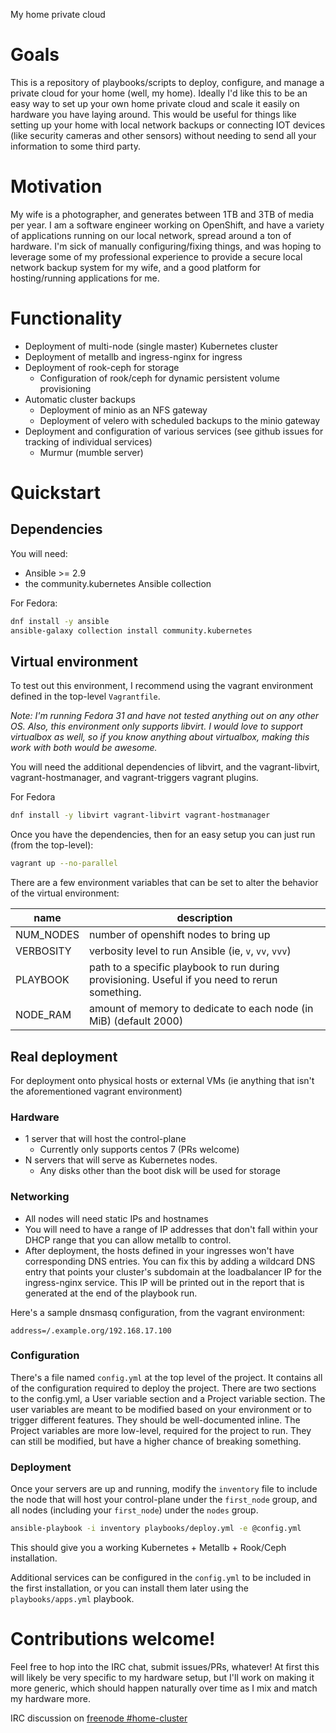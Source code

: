 My home private cloud

# Goals
This is a repository of playbooks/scripts to deploy, configure, and manage a private cloud for your home (well, my home). Ideally I'd like this to be an easy way to set up your own home private cloud and scale it easily on hardware you have laying around. This would be useful for things like setting up your home with local network backups or connecting IOT devices (like security cameras and other sensors) without needing to send all your information to some third party.

# Motivation
My wife is a photographer, and generates between 1TB and 3TB of media per year. I am a software engineer working on OpenShift, and have a variety of applications running on our local network, spread around a ton of hardware. I'm sick of manually configuring/fixing things, and was hoping to leverage some of my professional experience to provide a secure local network backup system for my wife, and a good platform for hosting/running applications for me.

# Functionality
- Deployment of multi-node (single master) Kubernetes cluster
- Deployment of metallb and ingress-nginx for ingress
- Deployment of rook-ceph for storage
  - Configuration of rook/ceph for dynamic persistent volume provisioning
- Automatic cluster backups
  - Deployment of minio as an NFS gateway
  - Deployment of velero with scheduled backups to the minio gateway
- Deployment and configuration of various services (see github issues for tracking of individual services)
  - Murmur (mumble server)

# Quickstart

## Dependencies
You  will need:
- Ansible >= 2.9
- the community.kubernetes Ansible collection

For Fedora:

```bash
dnf install -y ansible
ansible-galaxy collection install community.kubernetes
```

## Virtual environment
To test out this environment, I recommend using the vagrant environment defined in the top-level `Vagrantfile`.

_Note: I'm running Fedora 31 and have not tested anything out on any other OS. Also,
this environment only supports libvirt. I would love to support virtualbox as well,
so if you know anything about virtualbox, making this work with both would be awesome._

You will need the additional dependencies of libvirt,
and the vagrant-libvirt, vagrant-hostmanager, and vagrant-triggers vagrant plugins.

For Fedora

```bash
dnf install -y libvirt vagrant-libvirt vagrant-hostmanager
```

Once you have the dependencies, then for an easy setup you can just run (from the top-level):

```bash
vagrant up --no-parallel
```

There are a few environment variables that can be set to alter the behavior of the virtual environment:

| name | description |
|------|-------------|
|NUM_NODES | number of openshift nodes to bring up|
|VERBOSITY | verbosity level to run Ansible (ie, `v`, `vv`, `vvv`)|
|PLAYBOOK | path to a specific playbook to run during provisioning. Useful if you need to rerun something.|
|NODE_RAM | amount of memory to dedicate to each node (in MiB) (default 2000)|


## Real deployment

For deployment onto physical hosts or external VMs (ie anything that isn't the aforementioned vagrant environment)

### Hardware
- 1 server that will host the control-plane
    - Currently only supports centos 7 (PRs welcome)
- N servers that will serve as Kubernetes nodes.
    - Any disks other than the boot disk will be used for storage

### Networking
- All nodes will need static IPs and hostnames
- You will need to have a range of IP addresses that don't fall within your DHCP range that you can allow metallb to control.
- After deployment, the hosts defined in your ingresses won't have corresponding DNS entries. You can fix this by adding
    a wildcard DNS entry that points your cluster's subdomain at the loadbalancer IP for the ingress-nginx service. This IP
    will be printed out in the report that is generated at the end of the playbook run.

Here's a sample dnsmasq configuration, from the vagrant environment:

```
address=/.example.org/192.168.17.100
```

### Configuration

There's a file named `config.yml` at the top level of the project. It contains all of the configuration required to deploy
the project. There are two sections to the config.yml, a User variable section and a Project variable section. The user
variables are meant to be modified based on your environment or to trigger different features. They should be well-documented inline.
The Project variables are more low-level, required for the project to run. They can still be modified, but have a higher chance
of breaking something.

### Deployment

Once your servers are up and running, modify the `inventory` file to include the node that will host your control-plane
under the `first_node` group, and all nodes (including your `first_node`) under the `nodes` group.

```bash
ansible-playbook -i inventory playbooks/deploy.yml -e @config.yml
```

This should give you a working Kubernetes + Metallb + Rook/Ceph installation.

Additional services can be configured in the `config.yml` to be included in the first installation, or you can install
them later using the `playbooks/apps.yml` playbook.

# Contributions welcome!

Feel free to hop into the IRC chat, submit issues/PRs, whatever! At first this will likely be very specific to my hardware setup, but I'll work on making it more generic, which should happen naturally over time as I mix and match my hardware more.

IRC discussion on [freenode #home-cluster](https://kiwiirc.com/client/irc.freenode.net/#home-cluster)
